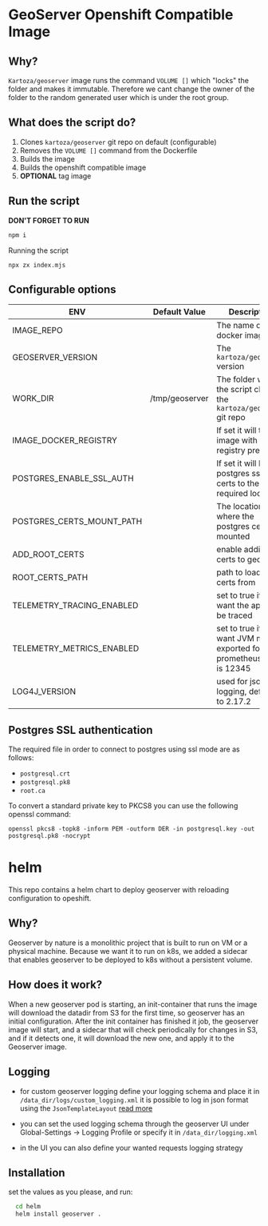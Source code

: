 # GeoServer Openshift Compatible Image

## Why?

`Kartoza/geoserver` image runs the command `VOLUME []` which "locks" the folder and makes it immutable.
Therefore we cant change the owner of the folder to the random generated user which is under the root group.

## What does the script do?

1. Clones `kartoza/geoserver` git repo on default (configurable)
2. Removes the `VOLUME []` command from the Dockerfile
3. Builds the image
4. Builds the openshift compatible image
5. **OPTIONAL** tag image

## Run the script

**DON'T FORGET TO RUN**
```sh
npm i
```

Running the script
```
npx zx index.mjs
```

## Configurable options
| ENV                          | Default Value                               | Description                                                         | mandatory? |
|------------------------------|---------------------------------------------|---------------------------------------------------------------------|------------|
| IMAGE_REPO                   |                                             | The name of the docker image                                        | yes        |
| GEOSERVER_VERSION            |                                             | The `kartoza/geoserver` version                                     | yes        |
| WORK_DIR                     | /tmp/geoserver                              | The folder where the script clones the `kartoza/geoserver` git repo | no         |
| IMAGE_DOCKER_REGISTRY        |                                             | If set it will tag image with the registry prefix                   | no         |
| POSTGRES_ENABLE_SSL_AUTH     |                                             | If set it will load postgres ssl auth certs to the required location| no         |
| POSTGRES_CERTS_MOUNT_PATH    |                                             | The location where the postgres certs are mounted                   |            |
| ADD_ROOT_CERTS | | enable adding certs to geoserver
| ROOT_CERTS_PATH | | path to load the certs from
| TELEMETRY_TRACING_ENABLED||set to true if you want the app to be traced
| TELEMETRY_METRICS_ENABLED||set to true if you want JVM metrics exported for prometheus. port is 12345
| LOG4J_VERSION ||used for json logging, defaults to 2.17.2

## Postgres SSL authentication

The required file in order to connect to postgres using ssl mode are as follows:
- `postgresql.crt`
- `postgresql.pk8`
- `root.ca`

To convert a standard private key to PKCS8 you can use the following openssl command:

`openssl pkcs8 -topk8 -inform PEM -outform DER -in postgresql.key -out postgresql.pk8 -nocrypt`
  
  
# helm
This repo contains a helm chart to deploy geoserver with reloading configuration to opeshift.

## Why?
Geoserver by nature is a monolithic project that is built to run on VM or a physical machine.
Because we want it to run on k8s, we added a sidecar that enables geoserver to be deployed to k8s without a persistent volume.

## How does it work?
When a new geoserver pod is starting, an init-container that runs the image will download the datadir from S3 for the first time, so geoserver has an initial configuration.
After the init container has finished it job, the geoserver image will start, and a sidecar that will check periodically for changes in S3, and if it detects one, it will download the new one, and apply it to the Geoserver image.

## Logging
- for custom geoserver logging define your logging schema and place it in `/data_dir/logs/custom_logging.xml` it is possible to log in json format using the `JsonTemplateLayout` [read more](https://logging.apache.org/log4j/2.x/manual/json-template-layout.html)

- you can set the used logging schema through the geoserver UI under Global-Settings -> Logging Profile or specify it in `/data_dir/logging.xml`

- in the UI you can also define your wanted requests logging strategy


## Installation
set the values as you please, and run:
```bash
  cd helm
  helm install geoserver .
```

